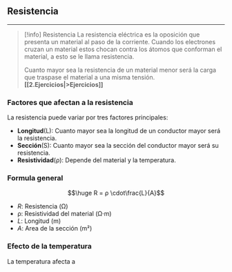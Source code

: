 ## Resistencia
---
>[!info]    Resistencia
>La resistencia eléctrica es la oposición que presenta un material al paso de la corriente. Cuando los electrones cruzan un material estos chocan contra los átomos que conforman el material, a esto se le llama resistencia. 
>
>Cuanto mayor sea la resistencia de un material menor será la carga que traspase el material a una misma tensión.
>**[[2.Ejercicios|>Ejercicios]]**
### Factores que afectan a la resistencia
La resistencia puede variar por tres factores principales:
- **Longitud**(L): Cuanto mayor sea la longitud de un conductor mayor será la resistencia.
- **Sección**(S): Cuanto mayor sea la sección del conductor mayor será su resistencia.
- **Resistividad**(ρ): Depende del material y la temperatura.
### Formula general
$$\huge R = ρ \cdot\frac{L}{A}$$
- $R$: Resistencia (Ω)
- ρ: Resistividad del material (Ω·m)
- $L$: Longitud (m)
- $A$: Area de la sección (m²)
### Efecto de la temperatura
La temperatura afecta a 